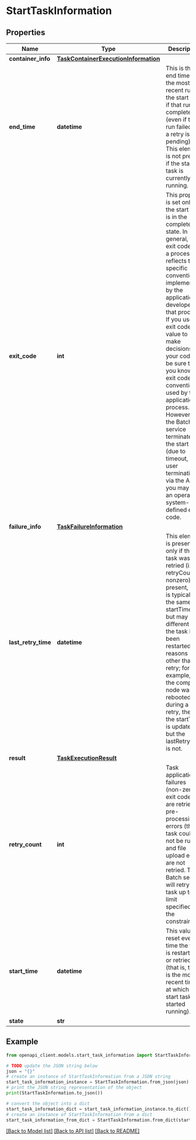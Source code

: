 # StartTaskInformation


## Properties

Name | Type | Description | Notes
------------ | ------------- | ------------- | -------------
**container_info** | [**TaskContainerExecutionInformation**](TaskContainerExecutionInformation.md) |  | [optional] 
**end_time** | **datetime** | This is the end time of the most recent run of the start task, if that run has completed (even if that run failed and a retry is pending). This element is not present if the start task is currently running. | [optional] 
**exit_code** | **int** | This property is set only if the start task is in the completed state. In general, the exit code for a process reflects the specific convention implemented by the application developer for that process. If you use the exit code value to make decisions in your code, be sure that you know the exit code convention used by the application process. However, if the Batch service terminates the start task (due to timeout, or user termination via the API) you may see an operating system-defined exit code. | [optional] 
**failure_info** | [**TaskFailureInformation**](TaskFailureInformation.md) |  | [optional] 
**last_retry_time** | **datetime** | This element is present only if the task was retried (i.e. retryCount is nonzero). If present, this is typically the same as startTime, but may be different if the task has been restarted for reasons other than retry; for example, if the compute node was rebooted during a retry, then the startTime is updated but the lastRetryTime is not. | [optional] 
**result** | [**TaskExecutionResult**](TaskExecutionResult.md) |  | [optional] 
**retry_count** | **int** | Task application failures (non-zero exit code) are retried, pre-processing errors (the task could not be run) and file upload errors are not retried. The Batch service will retry the task up to the limit specified by the constraints. | 
**start_time** | **datetime** | This value is reset every time the task is restarted or retried (that is, this is the most recent time at which the start task started running). | 
**state** | **str** |  | 

## Example

```python
from openapi_client.models.start_task_information import StartTaskInformation

# TODO update the JSON string below
json = "{}"
# create an instance of StartTaskInformation from a JSON string
start_task_information_instance = StartTaskInformation.from_json(json)
# print the JSON string representation of the object
print(StartTaskInformation.to_json())

# convert the object into a dict
start_task_information_dict = start_task_information_instance.to_dict()
# create an instance of StartTaskInformation from a dict
start_task_information_from_dict = StartTaskInformation.from_dict(start_task_information_dict)
```
[[Back to Model list]](../README.md#documentation-for-models) [[Back to API list]](../README.md#documentation-for-api-endpoints) [[Back to README]](../README.md)


